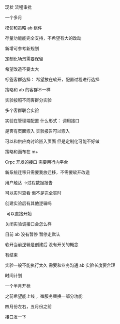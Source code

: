 现状   流程审批

一个多月

模仿和策略  ab 组件



存量功能能完全支持，不希望有大的改动

新增可参考新规划



定制化场景需要保留



希望改造不要太大



标签客群选择：  希望放在软开，配置过程进行选择

策略和 ab 的客群不一样



实验按照不同客群分实验   



多个客群联合实验 



实验在管理端配置  什么形式： 调用接口

是否有页面嵌入  实验报告可以嵌入   



可以和供应商讨论嵌入页面    但是定制化可能不好做



策略和画布在 m+



Crpc 开发的接口    需要用行内平台    



新系统迁移只需要我放迁移，不需要软开改造



用户触达 ->过程数据报告 

可以实时查看   但不是完全实时



创建实验后有其他逻辑吗 

​	可以直接开始

关闭实验调接口会怎么样

目前 ab 没有暂停    暂停走默认



软开当前逻辑是创建后      没有开关的概念

有结束 

实验一般不能执行太久  需要和业务沟通  ab 实验长度要合理  



时间计划

一个半月开标

之前希望能上线 ，微服务替换一部分功能

四月份左右，五月份之前

接口发一下


